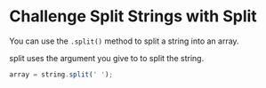 # Challenge Split Strings with Split

You can use the `.split()` method to split a string into an array.

split uses the argument you give to to split the string.

```javascript
array = string.split(' ');
```
